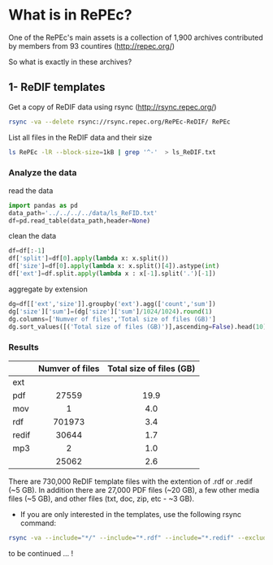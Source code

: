 # What is in RePEc?

One of the RePEc's main assets is a collection of 1,900 archives contributed by members from 93 countires (http://repec.org/)

So what is exactly in these archives?

## 1- ReDIF templates
Get a copy of ReDIF data using rsync (http://rsync.repec.org/)

```bash 
rsync -va --delete rsync://rsync.repec.org/RePEc-ReDIF/ RePEc
```

List all files in the ReDIF data and their size

```bash
ls RePEc -lR --block-size=1kB | grep '^-'  > ls_ReDIF.txt
```

### Analyze the data 
read the data
```python
import pandas as pd
data_path='../../../../data/ls_ReFID.txt'
df=pd.read_table(data_path,header=None)
```
clean the data
```python
df=df[:-1]
df['split']=df[0].apply(lambda x: x.split())
df['size']=df[0].apply(lambda x: x.split()[4]).astype(int)
df['ext']=df.split.apply(lambda x : x[-1].split('.')[-1])
```
aggregate by extension
```python
dg=df[['ext','size']].groupby('ext').agg(['count','sum'])
dg['size']['sum']=(dg['size']['sum']/1024/1024).round(1)
dg.columns=['Numver of files','Total size of files (GB)']
dg.sort_values([('Total size of files (GB)')],ascending=False).head(10)
```

### Results
|	| Numver of files 	| Total size of files (GB) |
|---|:---: 	| :---: |
| ext 	|  	|  	|
| pdf 	| 27559 	| 19.9 	|
| mov 	| 1 	| 4.0 	|
| rdf 	| 701973 	| 3.4 	|
| redif 	| 30644 	| 1.7 	|
| mp3 	| 2 	| 1.0 	|
| <other>| 25062 | 2.6 | 

There are 730,000 ReDIF template files with the extention of .rdf or .redif (~5 GB). In addition there are 27,000 PDF files (~20 GB), a few other media files (~5 GB), and other files (txt, doc, zip, etc - ~3 GB).

* If you are only interested in the templates, use the following rsync command:

```bash
rsync -va --include="*/" --include="*.rdf" --include="*.redif" --exclude="*"  --delete rsync://rsync.repec.org/RePEc-ReDIF/ rdf
```

to be continued ... !